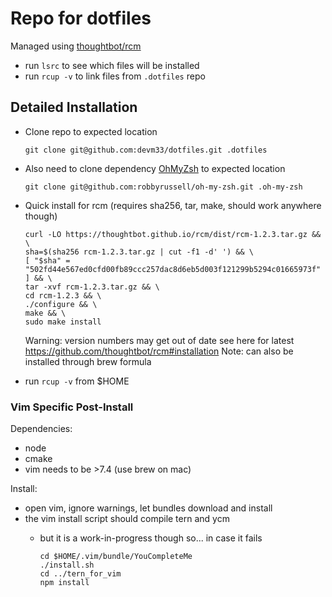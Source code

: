 # Repo for dotfiles

Managed using [thoughtbot/rcm](https://github.com/thoughtbot/rcm)

- run `lsrc` to see which files will be installed
- run `rcup -v` to link files from `.dotfiles` repo

## Detailed Installation

- Clone repo to expected location

  ```
  git clone git@github.com:devm33/dotfiles.git .dotfiles
  ```
  
- Also need to clone dependency [OhMyZsh](https://github.com/robbyrussell/oh-my-zsh) to expected location

  ```
  git clone git@github.com:robbyrussell/oh-my-zsh.git .oh-my-zsh
  ```

- Quick install for rcm (requires sha256, tar, make, should work anywhere though)

  ```
  curl -LO https://thoughtbot.github.io/rcm/dist/rcm-1.2.3.tar.gz && \
  sha=$(sha256 rcm-1.2.3.tar.gz | cut -f1 -d' ') && \
  [ "$sha" = "502fd44e567ed0cfd00fb89ccc257dac8d6eb5d003f121299b5294c01665973f" ] && \
  tar -xvf rcm-1.2.3.tar.gz && \
  cd rcm-1.2.3 && \
  ./configure && \
  make && \
  sudo make install
  ```
  Warning: version numbers may get out of date see here for latest https://github.com/thoughtbot/rcm#installation
  Note: can also be installed through brew formula

- run `rcup -v` from $HOME


### Vim Specific Post-Install

Dependencies:

- node
- cmake
- vim needs to be >7.4 (use brew on mac)

Install:
- open vim, ignore warnings, let bundles download and install
- the vim install script should compile tern and ycm 
  - but it is a work-in-progress though so... in case it fails

    ```
    cd $HOME/.vim/bundle/YouCompleteMe
    ./install.sh
    cd ../tern_for_vim
    npm install
    ```

